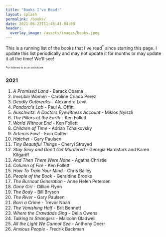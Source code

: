 ```yaml
---
title: "Books I've Read!"
layout: splash
permalink: /books/
date: 2021-06-22T11:48:41-04:00
header:
  overlay_image: /assets/images/books.jpeg
---
```


This is a running list of the books that I've read<sup>*</sup> since starting this page. I update this list periodically and may not update it for months or may update it all the time! We'll see!

<sup>*<sup><sub>or listened to as an audiobook<sub>

### 2021
1. *A Promised Land* - Barack Obama
2. *Invisible Women* - Caroline Criado Perez
3. *Deadly Outbreaks* - Alexandra Levit
4. *Pandora's Lab* - Paul A. Offitt
5. *Auschwitz: A Doctors Eyewitness Account* - Miklos Nyiszli
6. *The Pillars of the Earth* - Ken Follett
7. *World Without End* - Ken Follett
8. *Children of Time* - Adrian Tchaikovsky
9. *Artemis Fowl* - Eoin Colfer
10. *Hatchet* - Gary Paulsen
11. *Tiny Beautiful Things* - Cheryl Strayed
12. *Stay Sexy and Don't Get Murdered* - Georgia Hardstark and Karen Kilgariff
13. *And Then There Were None* - Agatha Christie
14. *Column of Fire* - Ken Follett
15. *How To Train Your Mind* - Chris Bailey
16. *People of the Book* - Geraldine Brooks
17. *The Burnout Generation* - Anne Helen Petersen
18. *Gone Girl* - Gillian Flynn
19. *The Body* - Bill Bryson
20. *The River* - Gary Paulsen
21. *Born a Crime* - Trevor Noah
22. *The Vanishing Half* - Brit Bennett
23. *Where the Crawdads Sing* - Delia Owens
24. *Talking to Strangers* - Malcolm Gladwell
25. *All the Light We Cannot See* - Anthony Doerr
26. *Anxious People* - Fredrik Backman
